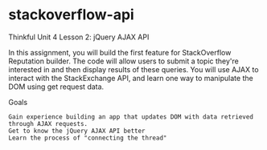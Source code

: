 # stackoverflow-api
Thinkful Unit 4 Lesson 2: jQuery AJAX API

In this assignment, you will build the first feature for StackOverflow Reputation builder. The code will allow users to submit a topic they're interested in and then display results of these queries. You will use AJAX to interact with the StackExchange API, and learn one way to manipulate the DOM using get request data.

Goals

    Gain experience building an app that updates DOM with data retrieved through AJAX requests.
    Get to know the jQuery AJAX API better
    Learn the process of "connecting the thread"

